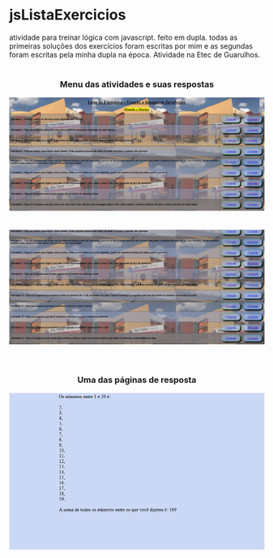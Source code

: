 # jsListaExercicios
atividade para treinar lógica com javascript. feito em dupla. todas as primeiras soluções dos exercícios foram escritas por mim e as segundas foram escritas pela minha dupla na época. Atividade na Etec de Guarulhos.
<br><br>

<div align="center">
  <h3>Menu das atividades e suas respostas</h3>
  <img src="ImagensAtiv/1.png">
</div>
<br><br>
<div align="center">
  <img src="ImagensAtiv/2.png">
</div>
<br><br>
<div align="center">
  <h3>Uma das páginas de resposta</h3>
  <img src="ImagensAtiv/3.png">
</div>
<br><br>
